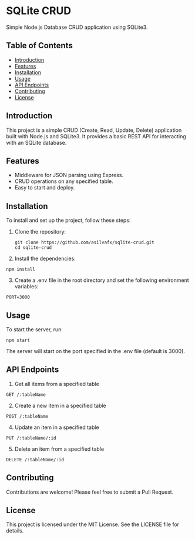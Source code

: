 # SQLite CRUD

Simple Node.js Database CRUD application using SQLite3.

## Table of Contents

- [Introduction](#introduction)
- [Features](#features)
- [Installation](#installation)
- [Usage](#usage)
- [API Endpoints](#api-endpoints)
- [Contributing](#contributing)
- [License](#license)

## Introduction

This project is a simple CRUD (Create, Read, Update, Delete) application built with Node.js and SQLite3. It provides a basic REST API for interacting with an SQLite database.

## Features

- Middleware for JSON parsing using Express.
- CRUD operations on any specified table.
- Easy to start and deploy.

## Installation

To install and set up the project, follow these steps:

1. Clone the repository:
   ```
   git clone https://github.com/asilvafx/sqlite-crud.git
   cd sqlite-crud
   ```

2. Install the dependencies:
  ```
  npm install
  ```

3. Create a .env file in the root directory and set the following environment variables:
  ```
  PORT=3000
  ```

## Usage
To start the server, run:
  ```
  npm start
  ```

The server will start on the port specified in the .env file (default is 3000).

## API Endpoints
1. Get all items from a specified table
  ```
  GET /:tableName
  ```

2. Create a new item in a specified table
  ```
  POST /:tableName
  ```

4. Update an item in a specified table
  ```
  PUT /:tableName/:id
  ```

5. Delete an item from a specified table
  ```
  DELETE /:tableName/:id
  ```

## Contributing
Contributions are welcome! Please feel free to submit a Pull Request.

## License
This project is licensed under the MIT License. See the LICENSE file for details.

